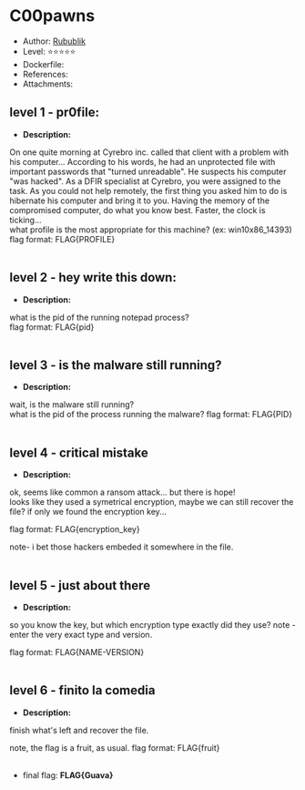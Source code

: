 # C00pawns  
 
* Author: [Rubublik](https://github.com/Rubublik)  
* Level: :star::star::star::star::star:
* Dockerfile:
* References:  
* Attachments:  

## level 1 - pr0file:
* <b>Description: </b><br>
<div>
On one quite morning at Cyrebro inc. called that client with a problem with his computer...
According to his words, he had an unprotected file with important passwords that "turned unreadable". 
He suspects his computer "was hacked".
As a DFIR specialist at Cyrebro, you were assigned to the task. As you could not help remotely, the first thing you asked him to do is hibernate his computer and bring it to you.
Having the memory of the compromised computer, do what you know best.
Faster, the clock is ticking...<br>
what profile is the most appropriate for this machine? (ex: win10x86_14393)<br>
flag format: FLAG{PROFILE}
<br>
<br>
</div>

## level 2 - hey write this down:
* <b>Description: </b><br>
<div>
what is the pid of the running notepad process?<br>
flag format: FLAG{pid}
<br>
<br>
</div>

## level 3 - is the malware still running?
* <b>Description: </b><br>
<div>
wait, is the malware still running?<br>
what is the pid of the process running the malware?
flag format: FLAG{PID}
<br>
<br>
</div>

## level 4 - critical mistake
* <b>Description: </b><br>
<div>
ok, seems like common a ransom attack... but there is hope!<br>
looks like they used a symetrical encryption, maybe we can still recover the file?
if only we found the encryption key...

flag format: FLAG{encryption_key}<br>

note- i bet those hackers embeded it somewhere in the file.
<br>
<br>
</div>

## level 5 - just about there
* <b>Description: </b><br>
<div>
so you know the key, but which encryption type exactly did they use?
note - enter the very exact type and version.

flag format: FLAG{NAME-VERSION}
<br>
<br>
</div>

## level 6 - finito la comedia
* <b>Description: </b><br>
<div>
finish what's left and recover the file.

note, the flag is a fruit, as usual.
flag format: FLAG{fruit}
<br>
<br>
</div>

* final flag: <b>FLAG{Guava}</b>